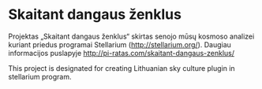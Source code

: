 Skaitant dangaus ženklus
========================

Projektas „Skaitant dangaus ženklus“ skirtas senojo mūsų kosmoso analizei kuriant priedus programai Stellarium (http://stellarium.org/). Daugiau informacijos puslapyje http://pi-ratas.com/skaitant-dangaus-zenklus/

This project is designated for creating Lithuanian sky culture plugin in stellarium program.




